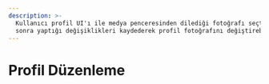 ```yaml
---
description: >-
  Kullanıcı profil UI'ı ile medya penceresinden dilediği fotoğrafı seçtikten
  sonra yaptığı değişiklikleri kaydederek profil fotoğrafını değiştirebilir.
---
```


# Profil Düzenleme



<figure><img src="../.gitbook/assets/MEDİA.png" alt=""><figcaption></figcaption></figure>

